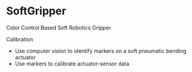 # SoftGripper
Color Control Based Soft Robotics Gripper 

Calibration
- Use computer vision to identify markers on a soft pneumatic bending actuator
- Use markers to calibrate actuator-sensor data
